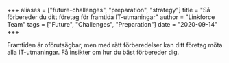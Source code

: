 +++
aliases = ["future-challenges", "preparation", "strategy"]
title = "Så förbereder du ditt företag för framtida IT-utmaningar"
author = "Linkforce Team"
tags = ["Future", "Challenges", "Preparation"]
date = "2020-09-14"
+++


Framtiden är oförutsägbar, men med rätt förberedelser kan ditt företag möta alla IT-utmaningar. Få insikter om hur du bäst förbereder dig.
